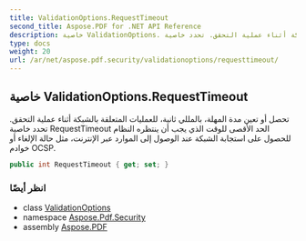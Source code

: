 ```yaml
---
title: ValidationOptions.RequestTimeout
second_title: Aspose.PDF for .NET API Reference
description: خاصية ValidationOptions. تحصل أو تعين مدة المهلة بالمللي ثانية للعمليات المتعلقة بالشبكة أثناء عملية التحقق. تحدد خاصية RequestTimeout الحد الأقصى للوقت الذي يجب أن ينتظره النظام للحصول على استجابة الشبكة عند الوصول إلى الموارد عبر الإنترنت مثل حالة الإلغاء أو خوادم OCSP
type: docs
weight: 20
url: /ar/net/aspose.pdf.security/validationoptions/requesttimeout/
---
```

## خاصية ValidationOptions.RequestTimeout

تحصل أو تعين مدة المهلة، بالمللي ثانية، للعمليات المتعلقة بالشبكة أثناء عملية التحقق. تحدد خاصية RequestTimeout الحد الأقصى للوقت الذي يجب أن ينتظره النظام للحصول على استجابة الشبكة عند الوصول إلى الموارد عبر الإنترنت، مثل حالة الإلغاء أو خوادم OCSP.

```csharp
public int RequestTimeout { get; set; }
```

### انظر أيضًا

* class [ValidationOptions](../)
* namespace [Aspose.Pdf.Security](../../../aspose.pdf.security/)
* assembly [Aspose.PDF](../../../)